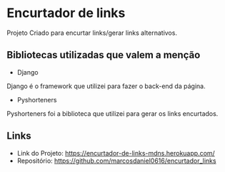 # Encurtador de links
Projeto Criado para encurtar links/gerar links alternativos.

## Bibliotecas utilizadas que valem a menção
* Django

Django é o framework que utilizei para fazer o back-end da página.
* Pyshorteners

Pyshorteners foi a biblioteca que utilizei para gerar os links encurtados.

## Links

- Link do Projeto: https://encurtador-de-links-mdns.herokuapp.com/
- Repositório: https://github.com/marcosdaniel0616/encurtador_links
